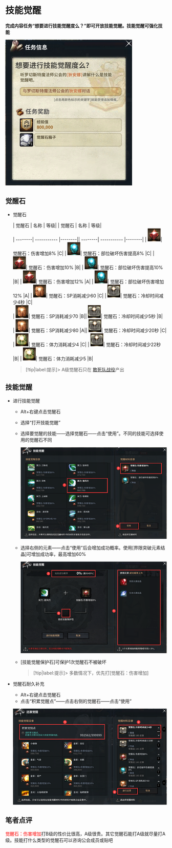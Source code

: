 # 技能觉醒  <!-- {docsify-ignore-all} -->
**完成内容任务“想要进行技能觉醒度么？”即可开放技能觉醒。技能觉醒可强化技能**

![Alt text](image-5.png ':size=25%')

## 觉醒石
-   觉醒石

    | 觉醒石  | 名称 | 等级|  | 觉醒石  | 名称 | 等级|   
    | --------| ----------- |--------|| --------| ----------- |--------|
    | ![Alt text](image.png)| 觉醒石：伤害增加8% |C|    | ![Alt text](image-1.png)| 觉醒石：部位破坏伤害提高8%  |C|
    | ![Alt text](image.png)| 觉醒石：伤害增加10% |B|    | ![Alt text](image-1.png)| 觉醒石：部位破坏伤害提高10%  |B|
    | ![Alt text](image.png)| 觉醒石：伤害增加12%  |A|    | ![Alt text](image-1.png)| 觉醒石：部位破坏伤害增加12%  |A|
    | ![Alt text](image-3.png)| 觉醒石：SP消耗减少60  |C|  | ![Alt text](image-2.png)| 觉醒石：冷却时间减少4秒  |C|    
    | ![Alt text](image-3.png)| 觉醒石：SP消耗减少70  |B|| ![Alt text](image-2.png)| 觉醒石：冷却时间减少5秒  |B|    
    | ![Alt text](image-3.png)| 觉醒石：SP消耗减少80  |A|| ![Alt text](image-2.png)| 觉醒石：冷却时间减少20秒  |C|       
    | ![Alt text](image-4.png)| 觉醒石：体力消耗减少4 |C|   | ![Alt text](image-2.png)| 觉醒石：冷却时间减少22秒 |B| 
    | ![Alt text](image-4.png)| 觉醒石：体力消耗减少5 |B|

    > [!tip|label:提示]> A级觉醒石只在 [敢死队战役](8dungeon/)产出

##   技能觉醒 <!-- {docsify-ignore} -->
-   进行技能觉醒
    -   Alt+右键点击觉醒石
    -   选择“打开技能觉醒”
    -   选择要觉醒的技能——选择觉醒石——点击“使用”。不同的技能可选择使用的觉醒石不同

        ![Alt text](image-6.png ':size=50%')
    -   选择右侧的元素——点击“使用”后会增加成功概率。使用[界限突破元素结晶]可增加成功率，最高增加60%

        ![Alt text](image-7.png ':size=50%')
    -   [技能觉醒保护石]可保护1次觉醒石不被破坏

        > [!tip|label:提示]> 多数情况下，优先打[觉醒石：伤害增加]

-   觉醒石耐久补充
    -   Alt+右键点击觉醒石
    -   点击“积累觉醒点”——点击右侧的觉醒石——点击“使用”

    ![Alt text](image-8.png ':size=50%')


##  笔者点评
<a style="color: red;">觉醒石：伤害增加</a>打B级的性价比很高，A级很贵。其它觉醒石能打A级就尽量打A级。技能打什么类型的觉醒石可以咨询公会成员或贴吧


